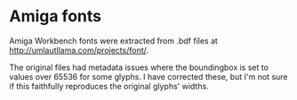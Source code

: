 Amiga fonts
===========

Amiga Workbench fonts were extracted from .bdf files at http://umlautllama.com/projects/font/.

The original files had metadata issues where the boundingbox is set to values over 65536 for some glyphs.
I have corrected these, but I'm not sure if this faithfully reproduces the original glyphs' widths.
 

